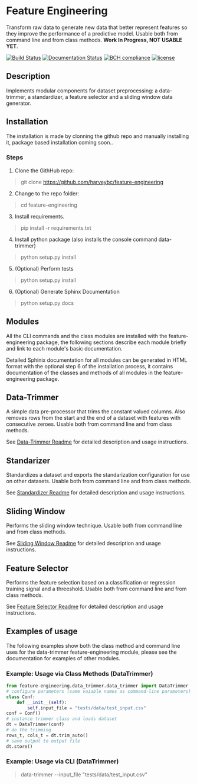 # Feature Engineering

Transform raw data to generate new data that better represent features so they improve the performance of a predictive model. Usable both from command line and from class methods. __Work In Progress, NOT USABLE YET__.

[![Build Status](https://travis-ci.org/harveybc/feature-engineering.svg?branch=master)](https://travis-ci.org/harveybc/feature-engineering)
[![Documentation Status](https://readthedocs.org/projects/docs/badge/?version=latest)](https://harveybc-feature-engineering.readthedocs.io/en/latest/)
[![BCH compliance](https://bettercodehub.com/edge/badge/harveybc/feature-engineering?branch=master)](https://bettercodehub.com/)
[![license](https://img.shields.io/github/license/mashape/apistatus.svg?maxAge=2592000)](https://github.com/harveybc/feature-engineering/blob/master/LICENSE)

## Description

Implements modular components for dataset preprocessing: a data-trimmer, a standardizer, a feature selector and a sliding window data generator.

## Installation

The installation is made by clonning the github repo and manually installing it, package based installation coming soon..

### Steps
1. Clone the GithHub repo:   
> git clone https://github.com/harveybc/feature-engineering
2. Change to the repo folder:
> cd feature-engineering
3. Install requirements.
> pip install -r requirements.txt
4. Install python package (also installs the console command data-trimmer)
> python setup.py install
5. (Optional) Perform tests
> python setup.py install
6. (Optional) Generate Sphinx Documentation
> python setup.py docs

## Modules

All the CLI commands and the class modules are installed with the feature-engineering package, the following sections describe each module briefly and link to each module's basic documentation. 

Detailed Sphinix documentation for all modules can be generated in HTML format with the optional step 6 of the installation process, it contains documentation of the classes and methods of all modules in the feature-engineering package. 

## Data-Trimmer

A simple data pre-processor that trims the constant valued columns.  Also removes rows from the start and the end of a dataset with features with consecutive zeroes. Usable both from command line and from class methods.

See [Data-Trimmer Readme](../master/README_data_trimmer.md) for detailed description and usage instructions.

## Standarizer

Standardizes a dataset and exports the standarization configuration for use on other datasets. Usable both from command line and from class methods.

See [Standardizer Readme](../master/README_standardizer.md) for detailed description and usage instructions.

## Sliding Window

Performs the sliding window technique. Usable both from command line and from class methods.

See [Sliding Window Readme](../master/README_sliding_window.md) for detailed description and usage instructions.

## Feature Selector

Performs the feature selection based on a classification or regression training signal and a threeshold. Usable both from command line and from class methods.

See [Feature Selector Readme](../master/README_feature_selector.md) for detailed description and usage instructions.

## Examples of usage

The following examples show both the class method and command line uses for the data-trimmer feature-engineering module, please see the documentation for examples of other modules.

### Example: Usage via Class Methods (DataTrimmer)
```python
from feature-engineering.data_trimmer.data_trimmer import DataTrimmer
# configure parameters (same vaiable names as command-line parameters)
class Conf:
    def __init__(self):
        self.input_file = "tests/data/test_input.csv"
conf = Conf()
# instance trimmer class and loads dataset
dt = DataTrimmer(conf)
# do the trimming
rows_t, cols_t = dt.trim_auto()
# save output to output file
dt.store()
```

### Example: Usage via CLI (DataTrimmer)

> data-trimmer --input_file "tests/data/test_input.csv"






